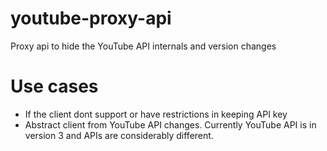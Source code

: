 # youtube-proxy-api
Proxy api to hide the YouTube API internals and version changes

# Use cases
- If the client dont support or have restrictions in keeping API key
- Abstract client from YouTube API changes. Currently YouTube API is in version 3 and APIs are considerably different.
